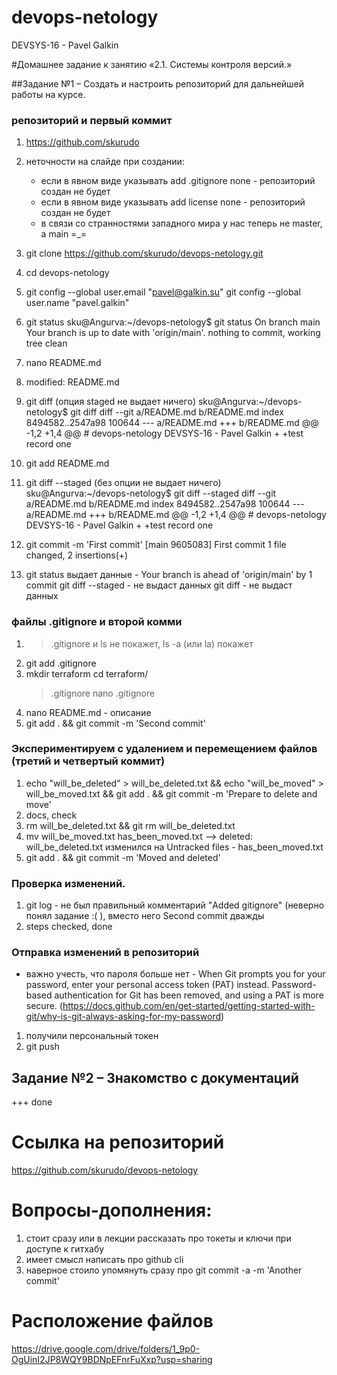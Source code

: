 # devops-netology
DEVSYS-16 - Pavel Galkin


#Домашнее задание к занятию «2.1. Системы контроля версий.»

##Задание №1 – Создать и настроить репозиторий для дальнейшей работы на курсе.

### репозиторий и первый коммит
1. https://github.com/skurudo
2. неточности на слайде при создании: 
	* если в явном виде указывать add .gitignore none - репозиторий создан не будет
	* если в явном виде указывать add license none - репозиторий создан не будет
	* в связи со странностями западного мира у нас теперь не master, а main =_=
3. git clone https://github.com/skurudo/devops-netology.git
4. cd devops-netology
5. git config --global user.email "pavel@galkin.su"
   git config --global user.name "pavel.galkin"
6. git status
	sku@Angurva:~/devops-netology$ git status
	On branch main
	Your branch is up to date with 'origin/main'.
	nothing to commit, working tree clean

7. nano README.md
8. modified:   README.md
9. git diff (опция staged не выдает ничего)
		sku@Angurva:~/devops-netology$ git diff
		diff --git a/README.md b/README.md
		index 8494582..2547a98 100644
		--- a/README.md
		+++ b/README.md
		@@ -1,2 +1,4 @@
		# devops-netology
		DEVSYS-16 - Pavel Galkin
		+
		+test record one

10. git add README.md
11. git diff --staged (без опции не выдает ничего)
		sku@Angurva:~/devops-netology$ git diff --staged
		diff --git a/README.md b/README.md
		index 8494582..2547a98 100644
		--- a/README.md
		+++ b/README.md
		@@ -1,2 +1,4 @@
		# devops-netology
		DEVSYS-16 - Pavel Galkin
		+
		+test record one

12. git commit -m 'First commit'
	[main 9605083] First commit
	1 file changed, 2 insertions(+)

13. git status выдает данные - Your branch is ahead of 'origin/main' by 1 commit
	git diff --staged - не выдаст данных
	git diff - не выдаст данных
	
### файлы .gitignore и второй комми
1. >.gitignore и ls не покажет, ls -a (или la) покажет
2. git add .gitignore
3. mkdir terraform
   cd terraform/
   >.gitignore
   nano .gitignore
4. nano README.md - описание
5. git add . && git commit -m 'Second commit'

### Экспериментируем с удалением и перемещением файлов (третий и четвертый коммит)
1. echo "will_be_deleted" > will_be_deleted.txt && echo "will_be_moved" > will_be_moved.txt && git add . && git commit -m 'Prepare to delete and move'
2. docs, check
3. rm will_be_deleted.txt && git rm will_be_deleted.txt
4. mv will_be_moved.txt has_been_moved.txt --> deleted: will_be_deleted.txt изменился на Untracked files - has_been_moved.txt
5. git add . && git commit -m 'Moved and deleted'

### Проверка изменений.
1. git log - не был правильный комментарий "Added gitignore" (неверно понял задание :( ), вместо него Second commit дважды
2. steps checked, done

### Отправка изменений в репозиторий
* важно учесть, что пароля больше нет - When Git prompts you for your password, enter your personal access token (PAT) instead. Password-based authentication for Git has been removed, and using a PAT is more secure. (https://docs.github.com/en/get-started/getting-started-with-git/why-is-git-always-asking-for-my-password)

1. получили персональный токен
2. git push

## Задание №2 – Знакомство с документаций
+++ done

# Ссылка на репозиторий
https://github.com/skurudo/devops-netology 

# Вопросы-дополнения:
1. стоит сразу или в лекции рассказать про токеты и ключи при доступе к гитхабу
2. имеет смысл написать про github cli
3. наверное стоило упомянуть сразу про git commit -a -m 'Another commit'







# Расположение файлов
https://drive.google.com/drive/folders/1_9p0-OgUinI2JP8WQY9BDNpEFnrFuXxp?usp=sharing
